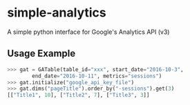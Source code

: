 # simple-analytics
A simple python interface for Google's Analytics API (v3)

## Usage Example
```python
>>> gat = GATable(table_id="xxx", start_date="2016-10-3",
        end_date="2016-10-11", metrics="sessions")
>>> gat.initialize("google_api_key_file")
>>> gat.dims("pageTitle").order_by("-sessions").get(3)
[["Title1", 10], ["Title2", 7], ["Title3", 3]]
```
